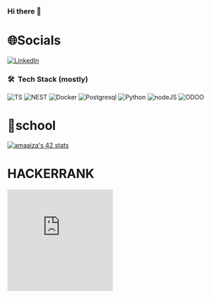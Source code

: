 ### Hi there 👋

# 🌐Socials
[![LinkedIn](https://img.shields.io/badge/LinkedIn-%230077B5.svg?logo=linkedin&logoColor=white)](https://www.linkedin.com/in/tiza/) 
### 🛠 &nbsp;Tech Stack (mostly)

![TS](https://img.shields.io/badge/Typescript-%236DB33F.svg?style=for-the-badge&logo=Typescript&logoColor=white)
![NEST](https://img.shields.io/badge/nestjs-%236DB33F.svg?style=for-the-badge&logo=nestjs&logoColor=white)
![Docker](https://img.shields.io/badge/docker-%236DB33F.svg?style=for-the-badge&logo=docker&logoColor=white&color=blue)
![Postgresql](https://img.shields.io/badge/postgres-%236DB33F.svg?style=for-the-badge&logo=postgresql&logoColor=white&color=blue)
![Python](https://img.shields.io/badge/python-%236DB33F.svg?style=for-the-badge&logo=python&logoColor=white&color=yellow)
![nodeJS](https://img.shields.io/badge/node.JS-%236DB33F.svg?style=for-the-badge&logo=node.js&logoColor=black&color=green)
![ODOO](https://img.shields.io/badge/odoo-%236DB33F.svg?style=for-the-badge&logo=odoo&logoColor=purple&color=black&)



# 🏫school
[![amaaiza's 42 stats](https://badge.mediaplus.ma/kettlebells/amaaiza)](https://github.com/oakoudad/badge42)

# HACKERRANK
<iframe src="https://hackerrank-badge.herokuapp.com/onlytiza?s=1" style="border: 0; height: 230px; width: 240px; overflow:hidden;" scrolling="no" frameBorder="0"></iframe>
